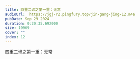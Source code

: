 ```yaml
---
title: 四重二谛之第一重：无常
audioUrl:  https://jgj-r2.pingfury.top/jin-gang-jing-12.m4a
pubDate: Sep 29 2024
duration: 0:20:35.692000
size: 19969
cover: ""
index: 12
---
```

四重二谛之第一重：无常